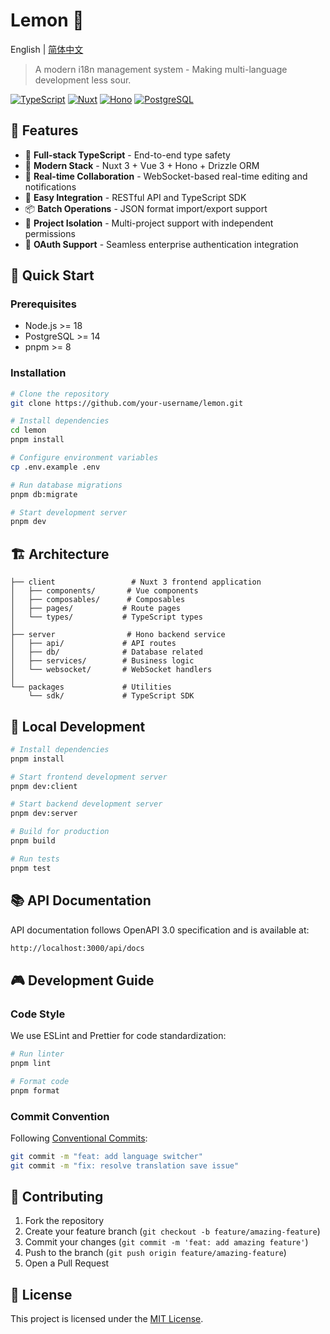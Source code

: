 # Lemon 🍋

English | [简体中文](./README_zh.md)

> A modern i18n management system - Making multi-language development less sour.

[![TypeScript](https://img.shields.io/badge/TypeScript-5.6-blue?logo=typescript)](https://www.typescriptlang.org/)
[![Nuxt](https://img.shields.io/badge/Nuxt-3.13-00DC82?logo=nuxt.js)](https://nuxt.com/)
[![Hono](https://img.shields.io/badge/Hono-4.6-E36002?logo=hono)](https://hono.dev/)
[![PostgreSQL](https://img.shields.io/badge/PostgreSQL-15.0-336791?logo=postgresql&logoColor=white)](https://www.postgresql.org/)

## 🌟 Features

- 💪 **Full-stack TypeScript** - End-to-end type safety
- 🚀 **Modern Stack** - Nuxt 3 + Vue 3 + Hono + Drizzle ORM
- 🔄 **Real-time Collaboration** - WebSocket-based real-time editing and notifications
- 🔌 **Easy Integration** - RESTful API and TypeScript SDK
- 📦 **Batch Operations** - JSON format import/export support
- 🎯 **Project Isolation** - Multi-project support with independent permissions
- 🔑 **OAuth Support** - Seamless enterprise authentication integration

## 🚀 Quick Start

### Prerequisites

- Node.js >= 18
- PostgreSQL >= 14
- pnpm >= 8

### Installation

```bash
# Clone the repository
git clone https://github.com/your-username/lemon.git

# Install dependencies
cd lemon
pnpm install

# Configure environment variables
cp .env.example .env

# Run database migrations
pnpm db:migrate

# Start development server
pnpm dev
```

## 🏗️ Architecture

```
├── client                 # Nuxt 3 frontend application
│   ├── components/       # Vue components
│   ├── composables/      # Composables
│   ├── pages/           # Route pages
│   └── types/           # TypeScript types
│
├── server                # Hono backend service
│   ├── api/             # API routes
│   ├── db/              # Database related
│   ├── services/        # Business logic
│   └── websocket/       # WebSocket handlers
│
└── packages             # Utilities
    └── sdk/             # TypeScript SDK
```

## 🔧 Local Development

```bash
# Install dependencies
pnpm install

# Start frontend development server
pnpm dev:client

# Start backend development server
pnpm dev:server

# Build for production
pnpm build

# Run tests
pnpm test
```

## 📚 API Documentation

API documentation follows OpenAPI 3.0 specification and is available at:

```bash
http://localhost:3000/api/docs
```

## 🎮 Development Guide

### Code Style

We use ESLint and Prettier for code standardization:

```bash
# Run linter
pnpm lint

# Format code
pnpm format
```

### Commit Convention

Following [Conventional Commits](https://www.conventionalcommits.org/):

```bash
git commit -m "feat: add language switcher"
git commit -m "fix: resolve translation save issue"
```

## 🤝 Contributing

1. Fork the repository
2. Create your feature branch (`git checkout -b feature/amazing-feature`)
3. Commit your changes (`git commit -m 'feat: add amazing feature'`)
4. Push to the branch (`git push origin feature/amazing-feature`)
5. Open a Pull Request

## 📄 License

This project is licensed under the [MIT License](./LICENSE).
